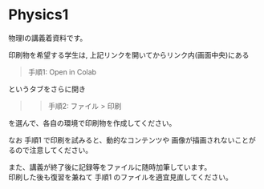 # Physics1

物理Iの講義着資料です。

印刷物を希望する学生は, 上記リンクを開いてからリンク内(画面中央)にある

> 手順1: Open in Colab

というタブをさらに開き
>> 手順2: ファイル > 印刷

を選んで、各自の環境で印刷物を作成してください。

なお 手順1 で印刷を試みると、動的なコンテンツや
画像が描画されないことがるので注意してください。


また、講義が終了後に記録等をファイルに随時加筆しています。  
印刷した後も復習を兼ねて 手順1 のファイルを適宜見直してください。

